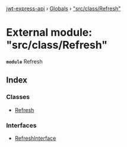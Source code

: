[jwt-express-api](../README.md) › [Globals](../globals.md) › ["src/class/Refresh"](_src_class_refresh_.md)

# External module: "src/class/Refresh"

**`module`** Refresh

## Index

### Classes

* [Refresh](../classes/_src_class_refresh_.refresh.md)

### Interfaces

* [RefreshInterface](../interfaces/_src_class_refresh_.refreshinterface.md)
